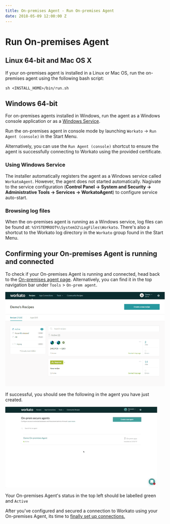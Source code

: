 ```yaml
---
title: On-premises Agent - Run On-premises Agent
date: 2018-05-09 12:00:00 Z
---
```


# Run On-premises Agent

## Linux 64-bit and Mac OS X
If your on-premises agent is installed in a Linux or Mac OS, run the on-premises agent using the following bash script:

```
sh <INSTALL_HOME>/bin/run.sh
```
## Windows 64-bit
For on-premises agents installed in Windows, run the agent as a Windows console application or as a [Windows Service](#using-windows-service).

Run the on-premises agent in console mode by launching `Workato` &rarr; `Run Agent (console)` in the Start Menu.

Alternatively, you can use the `Run Agent (console)` shortcut to ensure the agent is successfully connecting to Workato using the provided certificate.

### Using Windows Service
The installer automatically registers the agent as a Windows service called `WorkatoAgent`. However, the agent does not started automatically. Nagivate to the service configuration (**Control Panel &rarr; System and Security &rarr; Administrative Tools &rarr; Services &rarr; WorkatoAgent**) to configure service auto-start.

### Browsing log files
When the on-premises agent is running as a Windows service, log files can be found at: `%SYSTEMROOT%\System32\LogFiles\Workato`. There's also a shortcut to the Workato log directory in the `Workato` group found in the Start Menu.

## Confirming your On-premises Agent is running and connected

To check if your On-premises Agent is running and connected, head back to the [On-premises agent page](https://www.workato.com/secure_agents). Alternatively, you can find it in the top navigation bar under `Tools` > `On-prem agent`.

![On-premises option](/assets/images/on-prem/navigate-to-opa.gif)

If successful, you should see the following in the agent you have just created.

![Confirmation of On-premises agent](/assets/images/on-prem/Confirmation-of-OPA.gif)

Your On-premises Agent's status in the top left should be labelled green and `Active`

After you've configured and secured a connection to Workato using your On-premises Agent, its time to [finally set up connections.](/on-prem/connection.md)
